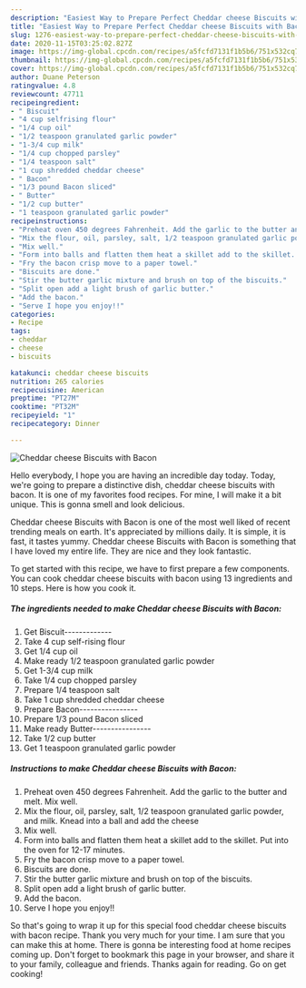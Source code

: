 ```yaml
---
description: "Easiest Way to Prepare Perfect Cheddar cheese Biscuits with Bacon"
title: "Easiest Way to Prepare Perfect Cheddar cheese Biscuits with Bacon"
slug: 1276-easiest-way-to-prepare-perfect-cheddar-cheese-biscuits-with-bacon
date: 2020-11-15T03:25:02.827Z
image: https://img-global.cpcdn.com/recipes/a5fcfd7131f1b5b6/751x532cq70/cheddar-cheese-biscuits-with-bacon-recipe-main-photo.jpg
thumbnail: https://img-global.cpcdn.com/recipes/a5fcfd7131f1b5b6/751x532cq70/cheddar-cheese-biscuits-with-bacon-recipe-main-photo.jpg
cover: https://img-global.cpcdn.com/recipes/a5fcfd7131f1b5b6/751x532cq70/cheddar-cheese-biscuits-with-bacon-recipe-main-photo.jpg
author: Duane Peterson
ratingvalue: 4.8
reviewcount: 47711
recipeingredient:
- " Biscuit"
- "4 cup selfrising flour"
- "1/4 cup oil"
- "1/2 teaspoon granulated garlic powder"
- "1-3/4 cup milk"
- "1/4 cup chopped parsley"
- "1/4 teaspoon salt"
- "1 cup shredded cheddar cheese"
- " Bacon"
- "1/3 pound Bacon sliced"
- " Butter"
- "1/2 cup butter"
- "1 teaspoon granulated garlic powder"
recipeinstructions:
- "Preheat oven 450 degrees Fahrenheit. Add the garlic to the butter and melt. Mix well."
- "Mix the flour, oil, parsley, salt, 1/2 teaspoon granulated garlic powder, and milk. Knead into a ball and add the cheese"
- "Mix well."
- "Form into balls and flatten them heat a skillet add to the skillet. Put into the oven for 12-17 minutes."
- "Fry the bacon crisp move to a paper towel."
- "Biscuits are done."
- "Stir the butter garlic mixture and brush on top of the biscuits."
- "Split open add a light brush of garlic butter."
- "Add the bacon."
- "Serve I hope you enjoy!!"
categories:
- Recipe
tags:
- cheddar
- cheese
- biscuits

katakunci: cheddar cheese biscuits 
nutrition: 265 calories
recipecuisine: American
preptime: "PT27M"
cooktime: "PT32M"
recipeyield: "1"
recipecategory: Dinner

---
```



![Cheddar cheese Biscuits with Bacon](https://img-global.cpcdn.com/recipes/a5fcfd7131f1b5b6/751x532cq70/cheddar-cheese-biscuits-with-bacon-recipe-main-photo.jpg)

Hello everybody, I hope you are having an incredible day today. Today, we're going to prepare a distinctive dish, cheddar cheese biscuits with bacon. It is one of my favorites food recipes. For mine, I will make it a bit unique. This is gonna smell and look delicious.

Cheddar cheese Biscuits with Bacon is one of the most well liked of recent trending meals on earth. It's appreciated by millions daily. It is simple, it is fast, it tastes yummy. Cheddar cheese Biscuits with Bacon is something that I have loved my entire life. They are nice and they look fantastic.




To get started with this recipe, we have to first prepare a few components. You can cook cheddar cheese biscuits with bacon using 13 ingredients and 10 steps. Here is how you cook it.

<!--inarticleads1-->

##### The ingredients needed to make Cheddar cheese Biscuits with Bacon:

1. Get  Biscuit-------------
1. Take 4 cup self-rising flour
1. Get 1/4 cup oil
1. Make ready 1/2 teaspoon granulated garlic powder
1. Get 1-3/4 cup milk
1. Take 1/4 cup chopped parsley
1. Prepare 1/4 teaspoon salt
1. Take 1 cup shredded cheddar cheese
1. Prepare  Bacon----------------
1. Prepare 1/3 pound Bacon sliced
1. Make ready  Butter----------------
1. Take 1/2 cup butter
1. Get 1 teaspoon granulated garlic powder




<!--inarticleads2-->

##### Instructions to make Cheddar cheese Biscuits with Bacon:

1. Preheat oven 450 degrees Fahrenheit. Add the garlic to the butter and melt. Mix well.
1. Mix the flour, oil, parsley, salt, 1/2 teaspoon granulated garlic powder, and milk. Knead into a ball and add the cheese
1. Mix well.
1. Form into balls and flatten them heat a skillet add to the skillet. Put into the oven for 12-17 minutes.
1. Fry the bacon crisp move to a paper towel.
1. Biscuits are done.
1. Stir the butter garlic mixture and brush on top of the biscuits.
1. Split open add a light brush of garlic butter.
1. Add the bacon.
1. Serve I hope you enjoy!!




So that's going to wrap it up for this special food cheddar cheese biscuits with bacon recipe. Thank you very much for your time. I am sure that you can make this at home. There is gonna be interesting food at home recipes coming up. Don't forget to bookmark this page in your browser, and share it to your family, colleague and friends. Thanks again for reading. Go on get cooking!
